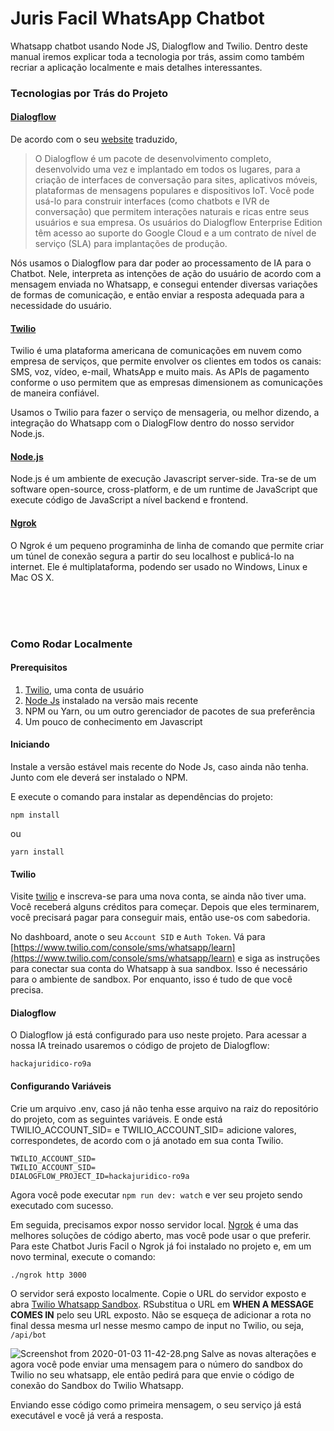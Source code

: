 # Juris Facil WhatsApp Chatbot

Whatsapp chatbot usando Node JS, Dialogflow and Twilio.
Dentro deste manual iremos explicar toda a tecnologia por trás, assim como também recriar a aplicação localmente e mais detalhes interessantes.

### Tecnologias por Trás do Projeto

#### [Dialogflow](https://dialogflow.cloud.google.com/)
De acordo com o seu  [website](https://cloud.google.com/dialogflow/) traduzido, 
> O Dialogflow é um pacote de desenvolvimento completo, desenvolvido uma vez e implantado em todos os lugares, para a criação de interfaces de conversação para sites, aplicativos móveis, plataformas de mensagens populares e dispositivos IoT. Você pode usá-lo para construir interfaces (como chatbots e IVR de conversação) que permitem interações naturais e ricas entre seus usuários e sua empresa. Os usuários do Dialogflow Enterprise Edition têm acesso ao suporte do Google Cloud e a um contrato de nível de serviço (SLA) para implantações de produção.

Nós usamos o Dialogflow para dar poder ao processamento de IA para o Chatbot. Nele, interpreta as intenções de ação do usuário de acordo com a mensagem enviada no Whatsapp, e consegui entender diversas variações de formas de comunicação, e então enviar a resposta adequada para a necessidade do usuário.

#### [Twilio](https://www.twilio.com/)
Twilio é uma plataforma americana de comunicações em nuvem como empresa de serviços, que permite envolver os clientes em todos os canais: SMS, voz, vídeo, e-mail, WhatsApp e muito mais. As APIs de pagamento conforme o uso permitem que as empresas dimensionem as comunicações de maneira confiável. 

Usamos o Twilio para fazer o serviço de mensageria, ou melhor dizendo, a integração do Whatsapp com o DialogFlow dentro do nosso servidor Node.js.

#### [Node.js](https://nodejs.org/)
Node.js é um ambiente de execução Javascript server-side. Tra-se de um software open-source, cross-platform, e de um runtime de JavaScript que execute código de JavaScript a nível backend e frontend.

#### [Ngrok](https://ngrok.com/)
O Ngrok é um pequeno programinha de linha de comando que permite criar um túnel de conexão segura a partir do seu localhost e publicá-lo na internet. Ele é multiplataforma, podendo ser usado no Windows, Linux e Mac OS X.

<br/>
<br/>
<br/>

### Como Rodar Localmente

#### Prerequisitos

1. [Twilio](www.twilio.com/referral/KqKLx8), uma conta de usuário
2. [Node Js](https://nodejs.org/) instalado na versão mais recente 
3. NPM ou Yarn, ou um outro gerenciador de pacotes de sua preferência
4. Um pouco de conhecimento em Javascript

#### Iniciando

Instale a versão estável mais recente do Node Js, caso ainda não tenha. Junto com ele deverá ser instalado o NPM.

E execute o comando para instalar as dependências do projeto:

```
npm install
```
ou
```
yarn install
```


#### Twilio
Visite  [twilio](www.twilio.com/referral/KqKLx8) e inscreva-se para uma nova conta, se ainda não tiver uma. Você receberá alguns créditos para começar. Depois que eles terminarem, você precisará pagar para conseguir mais, então use-os com sabedoria.

No dashboard, anote o seu `Account SID` e `Auth Token`.
Vá para [https://www.twilio.com/console/sms/whatsapp/learn](https://www.twilio.com/console/sms/whatsapp/learn) 
e siga as instruções para conectar sua conta do Whatsapp à sua sandbox. Isso é necessário para o ambiente de sandbox. Por enquanto, isso é tudo de que você precisa. 

#### Dialogflow
O Dialogflow já está configurado para uso neste projeto.
Para acessar a nossa IA treinado usaremos o código de projeto de Dialogflow:

```
hackajuridico-ro9a
```

#### Configurando Variáveis

Crie um arquivo .env, caso já não tenha esse arquivo na raiz do repositório do projeto, com as seguintes variáveis. E onde está TWILIO_ACCOUNT_SID= e TWILIO_ACCOUNT_SID= adicione valores, correspondetes, de acordo com o já anotado em sua conta Twilio.

```
TWILIO_ACCOUNT_SID=
TWILIO_ACCOUNT_SID=
DIALOGFLOW_PROJECT_ID=hackajuridico-ro9a
```


Agora você pode executar `npm run dev: watch` e ver seu projeto sendo executado com sucesso.


Em seguida, precisamos expor nosso servidor local.  [Ngrok](https://ngrok.com/)  é uma das melhores soluções de código aberto, mas você pode usar o que preferir.
Para este Chatbot Juris Facil o Ngrok já foi instalado no projeto e, em um novo terminal, execute o comando:

```
./ngrok http 3000
```

O servidor será exposto localmente. Copie o URL do servidor exposto e abra [Twilio Whatsapp Sandbox](https://www.twilio.com/console/sms/whatsapp/sandbox). RSubstitua o URL em **WHEN A MESSAGE COMES IN** pelo seu URL exposto. Não se esqueça de adicionar a rota no final dessa mesma url nesse mesmo campo de input no Twilio, ou seja, `/api/bot`

![Screenshot from 2020-01-03 11-42-28.png](https://cdn.hashnode.com/res/hashnode/image/upload/v1578040961273/FQIcqbgcE.png)
Salve as novas alterações e agora você pode enviar uma mensagem para o número do sandbox do Twilio no seu whatsapp, ele então pedirá para que envie o código de conexão do Sandbox do Twilio Whatsapp.

Enviando esse código como primeira mensagem, o seu serviço já está executável e você já verá a resposta.

